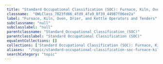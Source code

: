 ```yaml
--- 
 title: "Standard Occupational Classification (SOC): Furnace, Kiln, Oven, Drier, and Kettle Operators and Tenders" 
 classname:  "OWLClass_7823fd66_4fd9_4fa9_8f39_44987f06ee2a" 
 label: "Furnace, Kiln, Oven, Drier, and Kettle Operators and Tenders" 
 subclassname: "null" 
 subclasslabel: "null" 
 parentclassname: "Standard_Occupational_Classification_(SOC)" 
 parentclasslabel: "Standard Occupational Classification (SOC)" 
 equalentCollections: [] 
 collections: ['Standard Occupational Classification (SOC): Furnace, Kiln, Oven, Drier, and Kettle Operators and Tenders']
 aliases:  "/topic/standard-occupational-classification-soc-furnace-kiln-oven-drier-and-kettle-operators-and-tenders"  
 searchCategory: "topic" 
---
```

